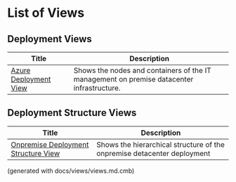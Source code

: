 # List of Views

## Deployment Views
| Title | Description |
|---|---|
| [Azure Deployment View](./mybank/it-management/onprem/deployment-view.md) | Shows the nodes and containers of the IT management on premise datacenter infrastructure. |
## Deployment Structure Views
| Title | Description |
|---|---|
| [Onpremise Deployment Structure View](./mybank/it-management/onprem/onprem-deployment-structure-view.md) | Shows the hierarchical structure of the onpremise detacenter deployment |


(generated with docs/views/views.md.cmb)
